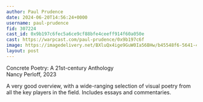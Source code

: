 ```yaml
---
author: Paul Prudence
date: 2024-06-20T14:56:24+0000
username: paul-prudence
fid: 307224
cast_id: 0x9b197c6fec5a6ce9cf88bfe4ceeff914f60a050e
cast: https://warpcast.com/paul-prudence/0x9b197c6f
image: https://imagedelivery.net/BXluQx4ige9GuW0Ia56BHw/b45548f6-5641-4693-9a1b-01fb4b1e5700/original
layout: post
---
```

Concrete Poetry: A 21st-century Anthology  
Nancy Perloff, 2023   
  
A very good overview, with a wide-ranging selection of visual poetry from all the key players in the field. Includes essays and commentaries.  

<img src='https://imagedelivery.net/BXluQx4ige9GuW0Ia56BHw/b45548f6-5641-4693-9a1b-01fb4b1e5700/original' alt='' referrerpolicy='no-referrer'/>
<img src='https://imagedelivery.net/BXluQx4ige9GuW0Ia56BHw/aecf09a8-4a80-4dab-954d-5d81fd651b00/original' alt='' referrerpolicy='no-referrer'/>